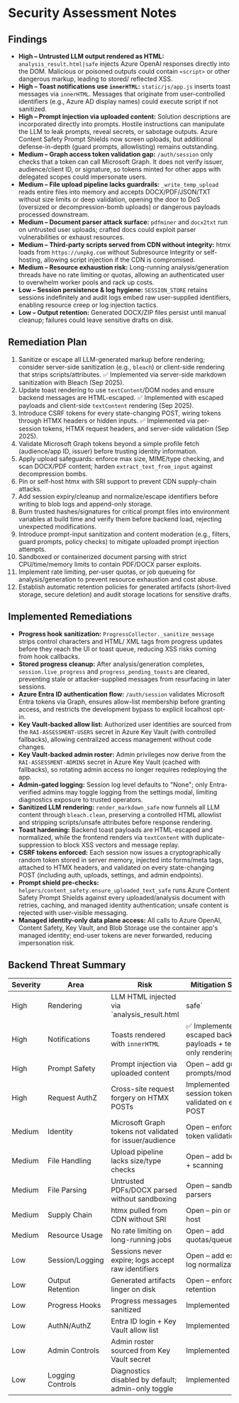 # Security Assessment Notes

## Findings

- **High – Untrusted LLM output rendered as HTML:** `analysis_result.html|safe` injects Azure OpenAI responses directly into the DOM. Malicious or poisoned outputs could contain `<script>` or other dangerous markup, leading to stored/ reflected XSS.
- **High – Toast notifications use `innerHTML`:** `static/js/app.js` inserts toast messages via `innerHTML`. Messages that originate from user-controlled identifiers (e.g., Azure AD display names) could execute script if not sanitized.
- **High – Prompt injection via uploaded content:** Solution descriptions are incorporated directly into prompts. Hostile instructions can manipulate the LLM to leak prompts, reveal secrets, or sabotage outputs. Azure Content Safety Prompt Shields now screen uploads, but additional defense-in-depth (guard prompts, allowlisting) remains outstanding.
- **Medium – Graph access token validation gap:** `/auth/session` only checks that a token can call Microsoft Graph. It does not verify issuer, audience/client ID, or signature, so tokens minted for other apps with delegated scopes could impersonate users.
- **Medium – File upload pipeline lacks guardrails:** `_write_temp_upload` reads entire files into memory and accepts DOCX/PDF/JSON/TXT without size limits or deep validation, opening the door to DoS (oversized or decompression-bomb uploads) or dangerous payloads processed downstream.
- **Medium – Document parser attack surface:** `pdfminer` and `docx2txt` run on untrusted user uploads; crafted docs could exploit parser vulnerabilities or exhaust resources.
- **Medium – Third-party scripts served from CDN without integrity:** htmx loads from `https://unpkg.com` without Subresource Integrity or self-hosting, allowing script injection if the CDN is compromised.
- **Medium – Resource exhaustion risk:** Long-running analysis/generation threads have no rate limiting or quotas, allowing an authenticated user to overwhelm worker pools and rack up costs.
- **Low – Session persistence & log hygiene:** `SESSION_STORE` retains sessions indefinitely and audit logs embed raw user-supplied identifiers, enabling resource creep or log injection tactics.
- **Low – Output retention:** Generated DOCX/ZIP files persist until manual cleanup; failures could leave sensitive drafts on disk.

## Remediation Plan

1. Sanitize or escape all LLM-generated markup before rendering; consider server-side sanitization (e.g., `bleach`) or client-side rendering that strips scripts/attributes. ✅ Implemented via server-side markdown sanitization with Bleach (Sep 2025).
2. Update toast rendering to use `textContent`/DOM nodes and ensure backend messages are HTML-escaped. ✅ Implemented with escaped payloads and client-side `textContent` rendering (Sep 2025).
3. Introduce CSRF tokens for every state-changing POST, wiring tokens through HTMX headers or hidden inputs. ✅ Implemented via per-session tokens, HTMX request headers, and server-side validation (Sep 2025).
4. Validate Microsoft Graph tokens beyond a simple profile fetch (audience/app ID, issuer) before trusting identity information.
5. Apply upload safeguards: enforce max size, MIME/type checking, and scan DOCX/PDF content; harden `extract_text_from_input` against decompression bombs.
6. Pin or self-host htmx with SRI support to prevent CDN supply-chain attacks.
7. Add session expiry/cleanup and normalize/escape identifiers before writing to blob logs and append-only storage.
8. Burn trusted hashes/signatures for critical prompt files into environment variables at build time and verify them before backend load, rejecting unexpected modifications.
9. Introduce prompt-input sanitization and content moderation (e.g., filters, guard prompts, policy checks) to mitigate uploaded prompt injection attempts.
10. Sandboxed or containerized document parsing with strict CPU/time/memory limits to contain PDF/DOCX parser exploits.
11. Implement rate limiting, per-user quotas, or job queueing for analysis/generation to prevent resource exhaustion and cost abuse.
12. Establish automatic retention policies for generated artifacts (short-lived storage, secure deletion) and audit storage locations for sensitive drafts.

## Implemented Remediations

- **Progress hook sanitization:** `ProgressCollector._sanitize_message` strips control characters and HTML/ XML tags from progress updates before they reach the UI or toast queue, reducing XSS risks coming from hook callbacks.
- **Stored progress cleanup:** After analysis/generation completes, `session.live_progress` and `progress_pending_toasts` are cleared, preventing stale or attacker-supplied messages from resurfacing in later sessions.
- **Azure Entra ID authentication flow:** `/auth/session` validates Microsoft Entra tokens via Graph, ensures allow-list membership before granting access, and restricts the development bypass to explicit localhost opt-in.
- **Key Vault-backed allow list:** Authorized user identities are sourced from the `RAI-ASSESSMENT-USERS` secret in Azure Key Vault (with controlled fallbacks), allowing centralized access management without code changes.
- **Key Vault-backed admin roster:** Admin privileges now derive from the `RAI-ASSESSMENT-ADMINS` secret in Azure Key Vault (cached with fallbacks), so rotating admin access no longer requires redeploying the app.
- **Admin-gated logging:** Session log level defaults to "None"; only Entra-verified admins may toggle logging from the settings modal, limiting diagnostics exposure to trusted operators.
- **Sanitized LLM rendering:** `render_markdown_safe` now funnels all LLM content through `bleach.clean`, preserving a controlled HTML allowlist and stripping scripts/unsafe attributes before response rendering.
- **Toast hardening:** Backend toast payloads are HTML-escaped and normalized, while the frontend renders via `textContent` with duplicate-suppression to block XSS vectors and message replay.
- **CSRF tokens enforced:** Each session now issues a cryptographically random token stored in server memory, injected into forms/meta tags, attached to HTMX headers, and validated on every state-changing POST (including auth, uploads, settings, and admin endpoints).
- **Prompt shield pre-checks:** `helpers/content_safety.ensure_uploaded_text_safe` runs Azure Content Safety Prompt Shields against every uploaded/analysis document with retries, caching, and managed identity authentication; unsafe content is rejected with user-visible messaging.
- **Managed identity-only data plane access:** All calls to Azure OpenAI, Content Safety, Key Vault, and Blob Storage use the container app's managed identity; end-user tokens are never forwarded, reducing impersonation risk.

## Backend Threat Summary

| Severity | Area | Risk | Mitigation Status |
|----------|------|------|--------------------|
| High | Rendering | LLM HTML injected via `analysis_result.html|safe` | ✅ Implemented – bleach-sanitized markdown output |
| High | Notifications | Toasts rendered with `innerHTML` | ✅ Implemented – escaped backend payloads + text-only rendering |
| High | Prompt Safety | Prompt injection via uploaded content | Open – add guard prompts/moderation |
| High | Request AuthZ | Cross-site request forgery on HTMX POSTs | Implemented – per-session tokens validated on every POST |
| Medium | Identity | Microsoft Graph tokens not validated for issuer/audience | Open – enforce token validation |
| Medium | File Handling | Upload pipeline lacks size/type checks | Open – add bounds + scanning |
| Medium | File Parsing | Untrusted PDFs/DOCX parsed without sandboxing | Open – sandbox parsers |
| Medium | Supply Chain | htmx pulled from CDN without SRI | Open – pin or self-host |
| Medium | Resource Usage | No rate limiting on long-running jobs | Open – add quotas/queues |
| Low | Session/Logging | Sessions never expire; logs accept raw identifiers | Open – add expiry + log normalization |
| Low | Output Retention | Generated artifacts linger on disk | Open – enforce retention |
| Low | Progress Hooks | Progress messages sanitized | Implemented |
| Low | AuthN/AuthZ | Entra ID login + Key Vault allow list | Implemented |
| Low | Admin Controls | Admin roster sourced from Key Vault secret | Implemented |
| Low | Logging Controls | Diagnostics disabled by default; admin-only toggle | Implemented |
